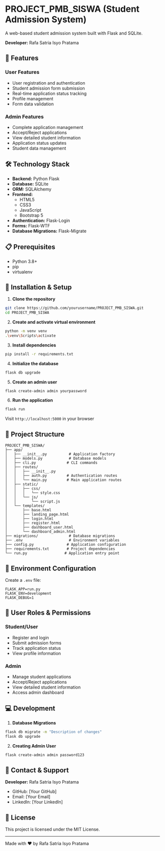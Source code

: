 # PROJECT_PMB_SISWA (Student Admission System)

A web-based student admission system built with Flask and SQLite.

**Developer:** Rafa Satria Isyo Pratama

## 🚀 Features

### User Features
- User registration and authentication
- Student admission form submission
- Real-time application status tracking
- Profile management
- Form data validation

### Admin Features
- Complete application management
- Accept/Reject applications
- View detailed student information
- Application status updates
- Student data management

## 🛠️ Technology Stack

- **Backend:** Python Flask
- **Database:** SQLite
- **ORM:** SQLAlchemy
- **Frontend:** 
  - HTML5
  - CSS3
  - JavaScript
  - Bootstrap 5
- **Authentication:** Flask-Login
- **Forms:** Flask-WTF
- **Database Migrations:** Flask-Migrate

## 📋 Prerequisites

- Python 3.8+
- pip
- virtualenv

## 🔧 Installation & Setup

1. **Clone the repository**
```bash
git clone https://github.com/yourusername/PROJECT_PMB_SISWA.git
cd PROJECT_PMB_SISWA
```

2. **Create and activate virtual environment**
```bash
python -m venv venv
.\venv\Scripts\activate
```

3. **Install dependencies**
```bash
pip install -r requirements.txt
```

4. **Initialize the database**
```bash
flask db upgrade
```

5. **Create an admin user**
```bash
flask create-admin admin yourpassword
```

6. **Run the application**
```bash
flask run
```

Visit `http://localhost:5000` in your browser

## 📁 Project Structure
```
PROJECT_PMB_SISWA/
├── app/
│   ├── __init__.py          # Application factory
│   ├── models.py            # Database models
│   ├── cli.py              # CLI commands
│   ├── routes/
│   │   ├── __init__.py
│   │   ├── auth.py         # Authentication routes
│   │   └── main.py         # Main application routes
│   ├── static/
│   │   ├── css/
│   │   │   └── style.css
│   │   └── js/
│   │       └── script.js
│   └── templates/
│       ├── base.html
│       ├── landing_page.html
│       ├── login.html
│       ├── register.html
│       ├── dashboard_user.html
│       └── dashboard_admin.html
├── migrations/              # Database migrations
├── .env                     # Environment variables
├── config.py               # Application configuration
├── requirements.txt        # Project dependencies
└── run.py                 # Application entry point
```

## 🔐 Environment Configuration

Create a `.env` file:
```env
FLASK_APP=run.py
FLASK_ENV=development
FLASK_DEBUG=1
```

## 👥 User Roles & Permissions

### Student/User
- Register and login
- Submit admission forms
- Track application status
- View profile information

### Admin
- Manage student applications
- Accept/Reject applications
- View detailed student information
- Access admin dashboard

## 💻 Development

1. **Database Migrations**
```bash
flask db migrate -m "Description of changes"
flask db upgrade
```

2. **Creating Admin User**
```bash
flask create-admin admin password123
```

## 📧 Contact & Support

**Developer:** Rafa Satria Isyo Pratama
- GitHub: [Your GitHub]
- Email: [Your Email]
- LinkedIn: [Your LinkedIn]

## 📝 License

This project is licensed under the MIT License.

---
Made with ❤️ by Rafa Satria Isyo Pratama